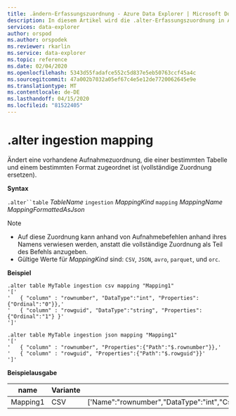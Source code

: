 ```yaml
---
title: .ändern-Erfassungszuordnung - Azure Data Explorer | Microsoft Docs
description: In diesem Artikel wird die .alter-Erfassungszuordnung in Azure Data Explorer beschrieben.
services: data-explorer
author: orspod
ms.author: orspodek
ms.reviewer: rkarlin
ms.service: data-explorer
ms.topic: reference
ms.date: 02/04/2020
ms.openlocfilehash: 5343d55fadafce552c5d837e5eb50763ccf45a4c
ms.sourcegitcommit: 47a002b7032a05ef67c4e5e12de7720062645e9e
ms.translationtype: MT
ms.contentlocale: de-DE
ms.lasthandoff: 04/15/2020
ms.locfileid: "81522405"
---
```

# <a name="alter-ingestion-mapping"></a>.alter ingestion mapping

Ändert eine vorhandene Aufnahmezuordnung, die einer bestimmten Tabelle und einem bestimmten Format zugeordnet ist (vollständige Zuordnung ersetzen).

**Syntax**

`.alter``table` *TableName* `ingestion` *MappingKind* `mapping` *MappingName* *MappingFormattedAsJson*

> [!NOTE]
> * Auf diese Zuordnung kann anhand von Aufnahmebefehlen anhand ihres Namens verwiesen werden, anstatt die vollständige Zuordnung als Teil des Befehls anzugeben.
> * Gültige Werte für _MappingKind_ sind: `CSV`, `JSON`, `avro`, `parquet`, und `orc`.

**Beispiel** 
 
```
.alter table MyTable ingestion csv mapping "Mapping1"
'['
'   { "column" : "rownumber", "DataType":"int", "Properties":{"Ordinal":"0"}},'
'   { "column" : "rowguid", "DataType":"string", "Properties":{"Ordinal":"1"} }'
']'

.alter table MyTable ingestion json mapping "Mapping1"
'['
'   { "column" : "rownumber", "Properties":{"Path":"$.rownumber"}},'
'   { "column" : "rowguid", "Properties":{"Path":"$.rowguid"}}'
']'
```
**Beispielausgabe**

| name     | Variante | Zuordnung                                                                                                                                                                          |
|----------|------|----------------------------------------------------------------------------------------------------------------------------------------------------------------------------------|
| Mapping1 | CSV  | ['Name":"rownumber","DataType":"int","CsvDataType":null,"Ordinal":0,"ConstValue":null','Name":"rowguid","DataType":"string","CsvDataType":null,"Ordinal":1,"ConstValue":null'] |
